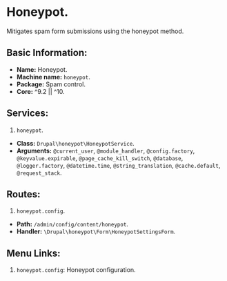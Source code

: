 # Honeypot.
Mitigates spam form submissions using the honeypot method.
## Basic Information:
- **Name:** Honeypot.
- **Machine name:** `honeypot`.
- **Package:** Spam control.
- **Core:** ^9.2 || ^10.

## Services:
1. `honeypot`.
  - **Class:** `Drupal\honeypot\HoneypotService`.
  - **Arguments:** `@current_user`, `@module_handler`, `@config.factory`, `@keyvalue.expirable`, `@page_cache_kill_switch`, `@database`, `@logger.factory`, `@datetime.time`, `@string_translation`, `@cache.default`, `@request_stack`.

## Routes:
1. `honeypot.config`.
  - **Path:** `/admin/config/content/honeypot`.
  - **Handler:** `\Drupal\honeypot\Form\HoneypotSettingsForm`.

## Menu Links:
1. `honeypot.config`: Honeypot configuration.

